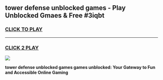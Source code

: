 
## tower defense unblocked games - Play Unblocked Gmaes & Free #3iqbt
<h3>
<a href="https://news.freeplayer.one?title=tower_defense_unblocked_games&ref=24F">CLICK TO PLAY</a></h3>
<hr>

<h3>
<a href="https://news.freeplayer.one?title=tower_defense_unblocked_games&ref=24F">CLICK 2 PLAY</a>
  
</h3>

<a href="https://news.freeplayer.one?title=tower_defense_unblocked_games&ref=24F/"><img src="https://clearcache.store/games.png"></a>


**tower defense unblocked games games unblocked: Your Gateway to Fun and Accessible Online Gaming**
